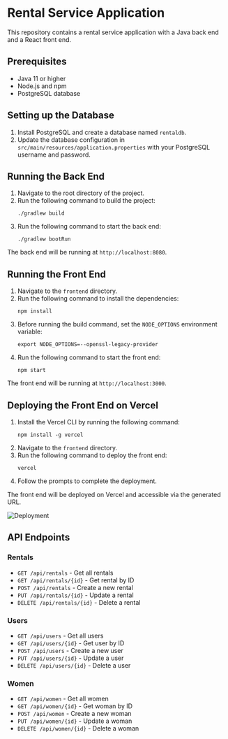 # Rental Service Application

This repository contains a rental service application with a Java back end and a React front end.

## Prerequisites

- Java 11 or higher
- Node.js and npm
- PostgreSQL database

## Setting up the Database

1. Install PostgreSQL and create a database named `rentaldb`.
2. Update the database configuration in `src/main/resources/application.properties` with your PostgreSQL username and password.

## Running the Back End

1. Navigate to the root directory of the project.
2. Run the following command to build the project:
   ```
   ./gradlew build
   ```
3. Run the following command to start the back end:
   ```
   ./gradlew bootRun
   ```

The back end will be running at `http://localhost:8080`.

## Running the Front End

1. Navigate to the `frontend` directory.
2. Run the following command to install the dependencies:
   ```
   npm install
   ```
3. Before running the build command, set the `NODE_OPTIONS` environment variable:
   ```
   export NODE_OPTIONS=--openssl-legacy-provider
   ```
4. Run the following command to start the front end:
   ```
   npm start
   ```

The front end will be running at `http://localhost:3000`.

## Deploying the Front End on Vercel

1. Install the Vercel CLI by running the following command:
   ```
   npm install -g vercel
   ```
2. Navigate to the `frontend` directory.
3. Run the following command to deploy the front end:
   ```
   vercel
   ```
4. Follow the prompts to complete the deployment.

The front end will be deployed on Vercel and accessible via the generated URL.

![Deployment](https://media.giphy.com/media/3o7aD2saalBwwftBIY/giphy.gif)

## API Endpoints

### Rentals

- `GET /api/rentals` - Get all rentals
- `GET /api/rentals/{id}` - Get rental by ID
- `POST /api/rentals` - Create a new rental
- `PUT /api/rentals/{id}` - Update a rental
- `DELETE /api/rentals/{id}` - Delete a rental

### Users

- `GET /api/users` - Get all users
- `GET /api/users/{id}` - Get user by ID
- `POST /api/users` - Create a new user
- `PUT /api/users/{id}` - Update a user
- `DELETE /api/users/{id}` - Delete a user

### Women

- `GET /api/women` - Get all women
- `GET /api/women/{id}` - Get woman by ID
- `POST /api/women` - Create a new woman
- `PUT /api/women/{id}` - Update a woman
- `DELETE /api/women/{id}` - Delete a woman
